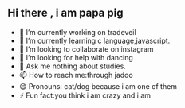 ## Hi there , i am papa pig
- 🔭 I’m currently working on tradeveil
- 🌱 I’m currently learning c language,javascript.
- 👯 I’m looking to collaborate on instagram
- 🤔 I’m looking for help with dancing
- 💬 Ask me nothing about studies.
- 📫 How to reach me:through jadoo
- 😄 Pronouns: cat/dog because i am one of them
- ⚡ Fun fact:you think i am crazy and i am
<!--
**subhk24/subhk24** is a ✨ _special_ ✨ repository because its `README.md` (this file) appears on your GitHub profile.

Here are some ideas to get you started:

- 🔭 I’m currently working on ...
- 🌱 I’m currently learning ...
- 👯 I’m looking to collaborate on ...
- 🤔 I’m looking for help with ...
- 💬 Ask me about ...
- 📫 How to reach me: ...
- 😄 Pronouns: ...
- ⚡ Fun fact: ...
-->
